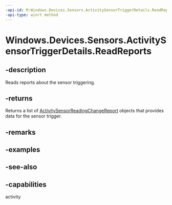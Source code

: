 ----api-id: M:Windows.Devices.Sensors.ActivitySensorTriggerDetails.ReadReports
-api-type: winrt method
---<!-- Method syntaxpublic Windows.Foundation.Collections.IVectorView<Windows.Devices.Sensors.ActivitySensorReadingChangeReport> ReadReports()--># Windows.Devices.Sensors.ActivitySensorTriggerDetails.ReadReports## -descriptionReads reports about the sensor triggering.## -returnsReturns a list of [ActivitySensorReadingChangeReport](activitysensorreadingchangereport.md) objects that provides data for the sensor trigger.## -remarks## -examples## -see-also## -capabilitiesactivity